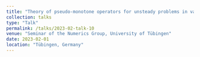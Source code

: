 ```yaml
---
title: "Theory of pseudo-monotone operators for unsteady problems in variable exponent spaces"
collection: talks
type: "Talk"
permalink: /talks/2023-02-talk-10
venue: "Seminar of the Numerics Group, University of Tübingen"
date: 2023-02-01
location: "Tübingen, Germany"
--- 
```

